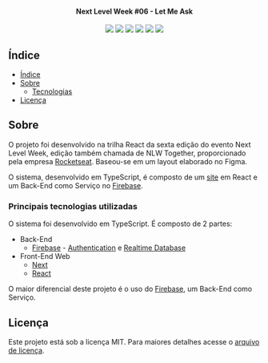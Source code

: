 <h4 align="center"> 
  Next Level Week #06 - Let Me Ask
</h4>

<div align="center">
  <img src="https://img.shields.io/github/repo-size/marcel099/rs-nlw-06-let-me-ask.svg">
  <img src="https://img.shields.io/github/last-commit/marcel099/rs-nlw-06-let-me-ask.svg">
  <img src="https://img.shields.io/github/issues/marcel099/rs-nlw-06-let-me-ask.svg">
  <img src="https://img.shields.io/github/issues-closed/marcel099/rs-nlw-06-let-me-ask.svg">
  <img src="https://img.shields.io/github/license/marcel099/rs-nlw-06-let-me-ask.svg">
  <img src="https://img.shields.io/github/stars/marcel099/rs-nlw-06-let-me-ask.svg?style=social">
</div>

## Índice

* [Índice](#índice)
* [Sobre](#sobre)
  * [Tecnologias](#principais-tecnologias-utilizadas)
* [Licença](#licença)

## Sobre

O projeto foi desenvolvido na trilha React da sexta edição do evento Next Level Week, edição também chamada de NLW Together, proporcionado pela empresa [Rocketseat](https://rocketseat.com.br/). Baseou-se em um layout elaborado no Figma.

O sistema, desenvolvido em TypeScript, é composto de um [site](https://ecoleta.marcel099.vercel.app/) em React e um Back-End como Serviço no [Firebase](https://firebase.google.com/).

### Principais tecnologias utilizadas

O sistema foi desenvolvido em TypeScript. É composto de 2 partes:

- Back-End
  - [Firebase](https://firebase.google.com/) - [Authentication](https://firebase.google.com/docs/auth) e [Realtime Database](https://firebase.google.com/docs/database)
- Front-End Web
  - [Next](https://nextjs.org/)
  - [React](https://react.dev/)

O maior diferencial deste projeto é o uso do [Firebase](https://firebase.google.com/), um Back-End como Serviço.

## Licença

Este projeto está sob a licença MIT. Para maiores detalhes acesse o <a href="./LICENSE.md">arquivo de licença</a>.
